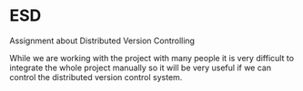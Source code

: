 # ESD
Assignment about Distributed Version Controlling

While we are working with the project with many people it is very difficult to integrate the whole project manually so it will be very useful if we can control the distributed version control system.

